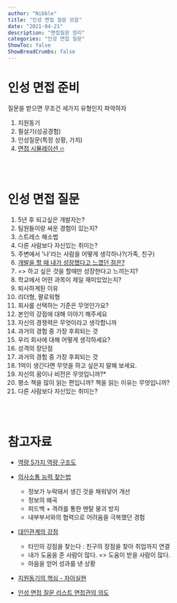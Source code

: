 ```yaml
---
author: "Nibble"
title: "인성 면접 질문 모음"
date: "2021-04-21"
description: "면접질문 정리"
categories: "인성 면접 질문"
ShowToc: false
ShowBreadCrumbs: false
---
```


# 인성 면접 준비
질문을 받으면 무조건 세가지 유형인지 파악하자 
1. 지원동기
2. 필살기(성공경험)
3. 인성질문(특정 상황, 가치)
4. [면접 시뮬레이션 🔥](https://www.youtube.com/watch?v=VHYBaVQFjkI)
<br />
<br />

# 인성 면접 질문
1. 5년 후 되고싶은 개발자는?
2. 팀원들이랑 싸운 경험이 있는지?
3. 스트레스 해소법
4. 다른 사람보다 자신있는 취미는?
5. 주변에서 '나'라는 사람을 어떻게 생각하나?(가족, 친구)
6. [개발을 할 때 내가 성장했다고 느꼈던 점은?](https://nibble2.github.io/posts/2021-04-17/)
7. => 하고 싶은 것을 할때만 성장한다고 느끼는지? 
8. 학교에서 어떤 과목이 제일 재미있었는지?
9. 퇴사하게된 이유
10. 리더형, 팔로워형
11. 회사를 선택하는 기준은 무엇인가요?
12. 본인의 강점에 대해 이야기 해주세요
13. 자신의 경쟁력은 무엇이라고 생각합니까
14. 과거의 경험 중 가장 후회되는 것
15. 우리 회사에 대해 어떻게 생각하세요?
16. 성격의 장단점
17. 과거의 경험 중 가장 후회되는 것
18. 1억이 생긴다면 무엇을 하고 싶은지 말해 보세요.
19. 자신의 꿈이나 비전은 무엇입니까?*
20. 평소 책을 많이 읽는 편입니까? 책을 읽는 이유는 무엇입니까?
21. 다른 사람보다 자신있는 취미는?
 
<br />
<br />

# 참고자료
- [역량 5가지 역량 구조도](https://www.youtube.com/watch?v=mLwfqeCglIw)

- [의사소통 능력 찾는법](https://www.youtube.com/watch?v=BCWorZY5P2s)
  - 정보가 누락돼서 생긴 것을 채워넣어 개선
  - 정보의 왜곡
  - 피드백 + 격려를 통한 멘탈 붕괴 방지
  - 내부부서와의 협력으로 어려움을 극복했던 경험

- [대인관계의 강점](https://www.youtube.com/watch?v=feQ8jyTIgdA)
  - 타인의 강점을 찾는다 : 친구의 장점을 찾아 취업까지 연결
  - 내가 도움을 준 사람이 많다. => 도움이 받을 사람이 많다.
  - 마음을 얻어 성과를 낸 상황

-  [지원동기의 핵심 - 자아실현](https://www.youtube.com/watch?v=iPXXrmjTZkA)

- [인성 면접 질문 리스트 면접관의 의도](https://www.mkc.ac.kr/center/?page_id=11&mod=document&pageid=1&uid=25)